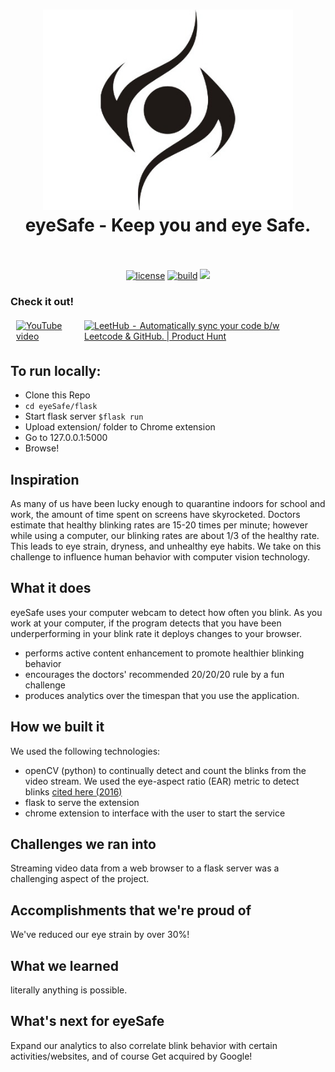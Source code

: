 <h1 align="center">
  <a href="https://devpost.com/software/eyesafe"><img src="extension/assets/eyeSafe.jpeg" alt="eyeSafe - Keep you and eye Safe." width="400"></a>
  <br>
  eyeSafe - Keep you and eye Safe.
  <br>
  <br>
</h1>

<p align="center">
  <a href="https://github.com/QasimWani/LeetHub/blob/main/LICENSE"><img src="https://img.shields.io/badge/license-MIT-blue.svg" alt="license"/></a>
  <a href="https://github.com/alexquach/eyeSafe/commit/main"><img src="https://travis-ci.org/dwyl/esta.svg?branch=master" alt="build"/></a>
  <a href="https://twitter.com/intent/tweet?text=eyeSafe%20-%20Keep%20you%20and%20eye%20safe!&url=https://github.com/alexquach/eyeSafe/&hashtags=webmd,health,devpost,coding,python,javascript,chrome"> <img src="https://img.shields.io/twitter/url/http/shields.io.svg?style=social"> </a>
</p>


### Check it out!

<table style="border-collapse: separate;"><tr>
  <td style="border-spacing:2em 0"> 
      <a href="https://www.youtube.com/watch?v=fJ4aXA5IY6Q">
        <img src="https://external-content.duckduckgo.com/iu/?u=https%3A%2F%2F1000logos.net%2Fwp-content%2Fuploads%2F2017%2F05%2FNew-YouTube-logo.jpg&f=1&nofb=1" alt="YouTube video" height=100 width=150/>
      </a>  
  </td>
  <td style="border-spacing:2em 0"> 
      <a href="https://devpost.com/software/eyesafe" target="_blank"><img src="https://devpost-challengepost.netdna-ssl.com/assets/reimagine2/devpost-logo-646bdf6ac6663230947a952f8d354cad.svg" alt="LeetHub - Automatically sync your code b/w Leetcode & GitHub. | Product Hunt" style="width: 150px; height: 100px;" width="250" height="54" /></a>

  </td>
</tr></table>

## To run locally:
- Clone this Repo
- `cd eyeSafe/flask`
- Start flask server
`$flask run`
- Upload extension/ folder to Chrome extension
- Go to 127.0.0.1:5000
- Browse!

## Inspiration
As many of us have been lucky enough to quarantine indoors for school and work, the amount of time spent on screens have skyrocketed. Doctors estimate that healthy blinking rates are 15-20 times per minute; however while using a computer, our blinking rates are about 1/3 of the healthy rate. This leads to eye strain, dryness, and unhealthy eye habits. We take on this challenge to influence human behavior with computer vision technology.

## What it does
eyeSafe uses your computer webcam to detect how often you blink. As you work at your computer, if the program detects that you have been underperforming in your blink rate it deploys changes to your browser. 
- performs active content enhancement to promote healthier blinking behavior
- encourages the doctors' recommended 20/20/20 rule by a fun challenge
- produces analytics over the timespan that you use the application. 

## How we built it
We used the following technologies:
- openCV (python) to continually detect and count the blinks from the video stream. We used the eye-aspect ratio (EAR) metric to detect blinks [cited here (2016)](https://vision.fe.uni-lj.si/cvww2016/proceedings/papers/05.pdf)
- flask to serve the extension
- chrome extension to interface with the user to start the service

## Challenges we ran into
Streaming video data from a web browser to a flask server was a challenging aspect of the project. 

## Accomplishments that we're proud of
We've reduced our eye strain by over 30%!

## What we learned
literally anything is possible.

## What's next for eyeSafe
Expand our analytics to also correlate blink behavior with certain activities/websites, and of course
Get acquired by Google!
